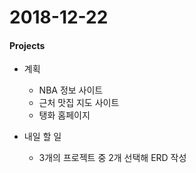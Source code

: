 # 2018-12-22
#### Projects
- 계획
    - NBA 정보 사이트
    - 근처 맛집 지도 사이트
    - 탱화 홈페이지

- 내일 할 일
    - 3개의 프로젝트 중 2개 선택해 ERD 작성
